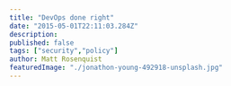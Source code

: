 ```yaml
---
title: "DevOps done right"
date: "2015-05-01T22:11:03.284Z"
description:
published: false
tags: ["security","policy"]
author: Matt Rosenquist
featuredImage: "./jonathon-young-492918-unsplash.jpg"
---
```

